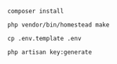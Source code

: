 
`composer install`

`php vendor/bin/homestead make`

`cp .env.template .env`

`php artisan key:generate`

